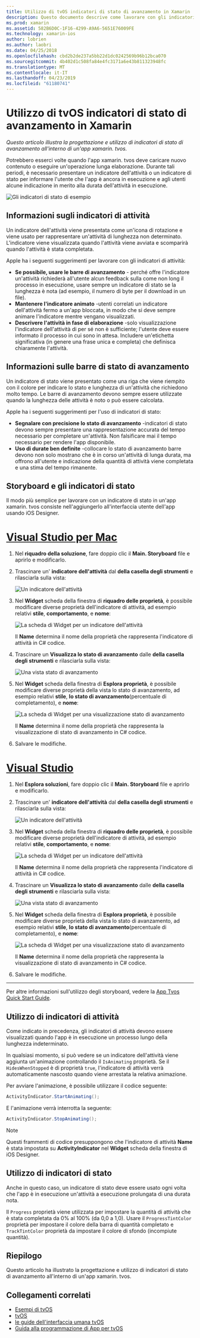 ```yaml
---
title: Utilizzo di tvOS indicatori di stato di avanzamento in Xamarin
description: Questo documento descrive come lavorare con gli indicatori di stato di avanzamento in un'app tvOS compilate con Xamarin. Illustra sia gli indicatori di stato e gli indicatori di attività.
ms.prod: xamarin
ms.assetid: 582B6D0C-1F16-4299-A9A6-5651E76009FE
ms.technology: xamarin-ios
author: lobrien
ms.author: laobri
ms.date: 04/25/2018
ms.openlocfilehash: cbd2b2de237a5bb22d1dc0242569b96b12bca070
ms.sourcegitcommit: 4b402d1c508fa84e4fc3171a6e43b811323948fc
ms.translationtype: MT
ms.contentlocale: it-IT
ms.lasthandoff: 04/23/2019
ms.locfileid: "61180741"
---
```

# <a name="working-with-tvos-progress-indicators-in-xamarin"></a>Utilizzo di tvOS indicatori di stato di avanzamento in Xamarin

_Questo articolo illustra la progettazione e utilizzo di indicatori di stato di avanzamento all'interno di un'app xamarin. tvos._

Potrebbero esserci volte quando l'app xamarin. tvos deve caricare nuovo contenuto o eseguire un'operazione lunga elaborazione. Durante tali periodi, è necessario presentare un indicatore dell'attività o un indicatore di stato per informare l'utente che l'app è ancora in esecuzione e agli utenti alcune indicazione in merito alla durata dell'attività in esecuzione.

![Gli indicatori di stato di esempio](progress-indicators-images/intro01.png "gli indicatori di stato di esempio")

## <a name="about-activity-indicators"></a>Informazioni sugli indicatori di attività

Un indicatore dell'attività viene presentata come un'icona di rotazione e viene usato per rappresentare un'attività di lunghezza non determinato. L'indicatore viene visualizzata quando l'attività viene avviata e scomparirà quando l'attività è stata completata.

Apple ha i seguenti suggerimenti per lavorare con gli indicatori di attività:

- **Se possibile, usare le barre di avanzamento** - perché offre l'indicatore un'attività richiederà all'utente alcun feedback sulla come non long il processo in esecuzione, usare sempre un indicatore di stato se la lunghezza è nota (ad esempio, il numero di byte per il download in un file).
- **Mantenere l'indicatore animato** -utenti correlati un indicatore dell'attività fermo a un'app bloccata, in modo che si deve sempre animare l'indicatore mentre vengano visualizzati.
- **Descrivere l'attività in fase di elaborazione** -solo visualizzazione l'indicatore dell'attività di per sé non è sufficiente; l'utente deve essere informato il processo in cui sono in attesa. Includere un'etichetta significativa (in genere una frase unica e completa) che definisca chiaramente l'attività.

## <a name="about-progress-bars"></a>Informazioni sulle barre di stato di avanzamento

Un indicatore di stato viene presentato come una riga che viene riempito con il colore per indicare lo stato e lunghezza di un'attività che richiedono molto tempo. Le barre di avanzamento devono sempre essere utilizzate quando la lunghezza delle attività è noto o può essere calcolata.

Apple ha i seguenti suggerimenti per l'uso di indicatori di stato:

- **Segnalare con precisione lo stato di avanzamento** -indicatori di stato devono sempre presentare una rappresentazione accurata del tempo necessario per completare un'attività. Non falsificare mai il tempo necessario per rendere l'app disponibile.
- **Uso di durate ben definite** -collocare lo stato di avanzamento barre devono non solo mostrano che è in corso un'attività di lunga durata, ma offrono all'utente e indicazione della quantità di attività viene completata e una stima del tempo rimanente.

## <a name="progress-indicators-and-storyboards"></a>Storyboard e gli indicatori di stato

Il modo più semplice per lavorare con un indicatore di stato in un'app xamarin. tvos consiste nell'aggiungerlo all'interfaccia utente dell'app usando iOS Designer.

# <a name="visual-studio-for-mactabmacos"></a>[Visual Studio per Mac](#tab/macos)
    
1. Nel **riquadro della soluzione**, fare doppio clic il **Main. Storyboard** file e aprirlo e modificarlo.

2. Trascinare un' **indicatore dell'attività** dal **della casella degli strumenti** e rilasciarla sulla vista: 

    ![Un indicatore dell'attività](progress-indicators-images/activity01.png "un indicatore dell'attività")

3. Nel **Widget** scheda della finestra di **riquadro delle proprietà**, è possibile modificare diverse proprietà dell'indicatore di attività, ad esempio relativi **stile**, **comportamento**, e **nome**: 

    ![La scheda di Widget per un indicatore dell'attività](progress-indicators-images/activity02.png "scheda il Widget per un indicatore dell'attività")
    
    Il **Name** determina il nome della proprietà che rappresenta l'indicatore di attività in C# codice.

4. Trascinare un **Visualizza lo stato di avanzamento** dalle **della casella degli strumenti** e rilasciarla sulla vista: 

    ![Una vista stato di avanzamento](progress-indicators-images/activity03.png "una vista stato")

5. Nel **Widget** scheda della finestra di **Esplora proprietà**, è possibile modificare diverse proprietà della vista lo stato di avanzamento, ad esempio relativi **stile**, **lo stato di avanzamento**(percentuale di completamento), e **nome**: 

    ![La scheda di Widget per una visualizzazione stato di avanzamento](progress-indicators-images/activity04.png "scheda il Widget per una visualizzazione stato di avanzamento")
    
    Il **Name** determina il nome della proprietà che rappresenta la visualizzazione di stato di avanzamento in C# codice.

6. Salvare le modifiche.

# <a name="visual-studiotabwindows"></a>[Visual Studio](#tab/windows)
    
1. Nel **Esplora soluzioni**, fare doppio clic il **Main. Storyboard** file e aprirlo e modificarlo.

2. Trascinare un' **indicatore dell'attività** dal **della casella degli strumenti** e rilasciarla sulla vista: 

    ![Un indicatore dell'attività](progress-indicators-images/activity01-vs.png
    "un indicatore dell'attività")

3. Nel **Widget** scheda della finestra di **riquadro delle proprietà**, è possibile modificare diverse proprietà dell'indicatore di attività, ad esempio relativi **stile**, **comportamento**, e **nome**: 

    ![La scheda di Widget per un indicatore dell'attività](progress-indicators-images/activity02-vs.png "scheda il Widget per un indicatore dell'attività")

    Il **Name** determina il nome della proprietà che rappresenta l'indicatore di attività in C# codice.

4. Trascinare un **Visualizza lo stato di avanzamento** dalle **della casella degli strumenti** e rilasciarla sulla vista: 

   ![Una vista stato di avanzamento](progress-indicators-images/activity03-vs.png "una vista stato")

5. Nel **Widget** scheda della finestra di **Esplora proprietà**, è possibile modificare diverse proprietà della vista lo stato di avanzamento, ad esempio relativi **stile**, **lo stato di avanzamento**(percentuale di completamento), e **nome**: 

    ![La scheda di Widget per una visualizzazione stato di avanzamento](progress-indicators-images/activity04-vs.png "scheda il Widget per una visualizzazione stato di avanzamento")
    
    Il **Name** determina il nome della proprietà che rappresenta la visualizzazione di stato di avanzamento in C# codice.

6. Salvare le modifiche.

-----

Per altre informazioni sull'utilizzo degli storyboard, vedere la [App Tvos Quick Start Guide](~/ios/tvos/get-started/hello-tvos.md). 

## <a name="working-with-activity-indicators"></a>Utilizzo di indicatori di attività

Come indicato in precedenza, gli indicatori di attività devono essere visualizzati quando l'app è in esecuzione un processo lungo della lunghezza indeterminato.

In qualsiasi momento, si può vedere se un indicatore dell'attività viene aggiunta un'animazione controllando il `IsAnimating` proprietà. Se il `HidesWhenStopped` è di proprietà `true`, l'indicatore di attività verrà automaticamente nascosto quando viene arrestata la relativa animazione.

Per avviare l'animazione, è possibile utilizzare il codice seguente: 

```csharp
ActivityIndicator.StartAnimating();
```

E l'animazione verrà interrotta la seguente:

```csharp
ActivityIndicator.StopAnimating();
```

> [!NOTE]
> Questi frammenti di codice presuppongono che l'indicatore di attività **Name** è stata impostata su **ActivityIndicator** nel **Widget** scheda della finestra di iOS Designer.

## <a name="working-with-progress-bars"></a>Utilizzo di indicatori di stato

Anche in questo caso, un indicatore di stato deve essere usato ogni volta che l'app è in esecuzione un'attività a esecuzione prolungata di una durata nota. 

Il `Progress` proprietà viene utilizzata per impostare la quantità di attività che è stata completata da 0% al 100% (da 0,0 a 1,0). Usare il `ProgressTintColor` proprietà per impostare il colore della barra di quantità completato e `TrackTintColor` proprietà da impostare il colore di sfondo (incompiute quantità).

## <a name="summary"></a>Riepilogo

Questo articolo ha illustrato la progettazione e utilizzo di indicatori di stato di avanzamento all'interno di un'app xamarin. tvos.

## <a name="related-links"></a>Collegamenti correlati

- [Esempi di tvOS](https://developer.xamarin.com/samples/tvos/all/)
- [tvOS](https://developer.apple.com/tvos/)
- [le guide dell'interfaccia umana tvOS](https://developer.apple.com/tvos/human-interface-guidelines/)
- [Guida alla programmazione di App per tvOS](https://developer.apple.com/library/prerelease/tvos/documentation/General/Conceptual/AppleTV_PG/)

